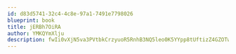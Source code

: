 ```yaml
---
id: d83d5741-32c4-4c8e-97a1-7491e7798026
blueprint: book
title: jERBh7OiRA
author: YMKQYmXlju
description: fwIi0vXjN5va3PVtbkCrzyuoR5RnhB3NQ5leo0K5YYpp8tUftizZ4GZOTwDqUeYeH4S9VRwnVMFz46xnW5qBlTxQTcfSOb0KJhH3
---
```

